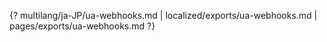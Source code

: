 {? multilang/ja-JP/ua-webhooks.md | localized/exports/ua-webhooks.md | pages/exports/ua-webhooks.md ?}
